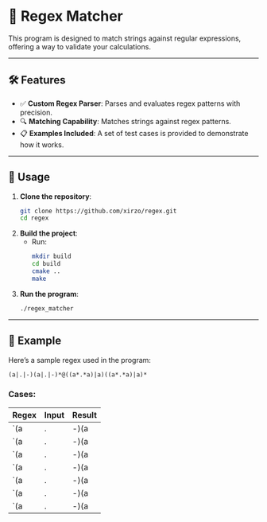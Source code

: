 # 🚀 Regex Matcher

This program is designed to match strings against regular expressions, offering a way to validate your calculations.

---

## 🛠️ Features

- ✅ **Custom Regex Parser**: Parses and evaluates regex patterns with precision.  
- 🔍 **Matching Capability**: Matches strings against regex patterns.  
- 📋 **Examples Included**: A set of test cases is provided to demonstrate how it works.  

---

## 📝 Usage

1. **Clone the repository**:
   ```bash
   git clone https://github.com/xirzo/regex.git
   cd regex
   ```
2. **Build the project**:
   - Run:
     ```bash
     mkdir build
     cd build
     cmake ..
     make
     ```
3. **Run the program**:
   ```bash
   ./regex_matcher
   ```

---

## 🧪 Example

Here’s a sample regex used in the program:

```text
(a|.|-)(a|.|-)*@((a*.*a)|a)((a*.*a)|a)*
```

### Cases:

| **Regex**                              | **Input**         | **Result**   |
|----------------------------------------|-------------------|--------------|
| `(a|.|-)(a|.|-)*@((a*.*a)|a)((a*.*a)|a)*` | `aaaa@aaaaaaa`    | ✅ Match      |
| `(a|.|-)(a|.|-)*@((a*.*a)|a)((a*.*a)|a)*` | `aaaa@aaa...aaa`  | ✅ Match      |
| `(a|.|-)(a|.|-)*@((a*.*a)|a)((a*.*a)|a)*` | `aaaa@a.a.a.a`    | ✅ Match      |
| `(a|.|-)(a|.|-)*@((a*.*a)|a)((a*.*a)|a)*` | `aaaa@.a.a.a`     | ✅ Match      |
| `(a|.|-)(a|.|-)*@((a*.*a)|a)((a*.*a)|a)*` | `aaaa@.....a`     | ✅ Match      |
| `(a|.|-)(a|.|-)*@((a*.*a)|a)((a*.*a)|a)*` | `aaaa@.....`      | ❌ No Match   |
| `(a|.|-)(a|.|-)*@((a*.*a)|a)((a*.*a)|a)*` | `aaaa@aaaa....`   | ❌ No Match   |

